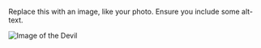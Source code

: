 Replace this with an image, like your photo. Ensure you include some alt-text.

![Image of the Devil](https://octodex.github.com/images/yaktocat.png)
